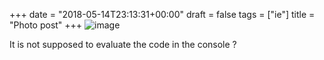 +++
date = "2018-05-14T23:13:31+00:00"
draft = false
tags = ["ie"]
title = "Photo post"
+++
![image](/img/2018-05-14-photo-post/291e17549f3b748b10a08aa09c4c27f625d7b21971b5c0d8d73aee3da9306978.png)

It is not supposed to evaluate the code in the console ?
